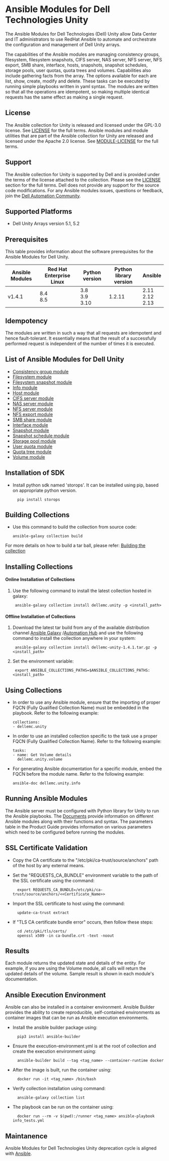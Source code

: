# Ansible Modules for Dell Technologies Unity

The Ansible Modules for Dell Technologies (Dell) Unity allow Data Center and IT administrators to use RedHat Ansible to automate and orchestrate the configuration and management of Dell Unity arrays.

The capabilities of the Ansible modules are managing consistency groups, filesystem, filesystem snapshots, CIFS server, NAS server, NFS server, NFS export, SMB share, interface, hosts, snapshots, snapshot schedules, storage pools, user quotas, quota trees and volumes. Capabilities also include gathering facts from the array. The options available for each are list, show, create, modify and delete. These tasks can be executed by running simple playbooks written in yaml syntax. The modules are written so that all the operations are idempotent, so making multiple identical requests has the same effect as making a single request.

## License
The Ansible collection for Unity is released and licensed under the GPL-3.0 license. See [LICENSE](https://github.com/dell/ansible-unity/blob/1.4.1/LICENSE) for the full terms. Ansible modules and module utilities that are part of the Ansible collection for Unity are released and licensed under the Apache 2.0 license. See [MODULE-LICENSE](https://github.com/dell/ansible-unity/blob/1.4.1/MODULE-LICENSE) for the full terms.

## Support
The Ansible collection for Unity is supported by Dell and is provided under the terms of the license attached to the collection. Please see the [LICENSE](#license) section for the full terms. Dell does not provide any support for the source code modifications. For any Ansible modules issues, questions or feedback, join the [Dell Automation Community](https://www.dell.com/community/Automation/bd-p/Automation).

## Supported Platforms
  * Dell Unity Arrays version 5.1, 5.2

## Prerequisites
This table provides information about the software prerequisites for the Ansible Modules for Dell Unity.

| **Ansible Modules** | **Red Hat Enterprise Linux** | **Python version** | **Python library version** | **Ansible** |
|---------------------|------------------------------|--------------------|----------------------------|-------------|
| v1.4.1 | 8.4 <br> 8.5| 3.8 <br> 3.9 <br> 3.10 | 1.2.11 | 2.11 <br> 2.12 <br> 2.13|

## Idempotency
The modules are written in such a way that all requests are idempotent and hence fault-tolerant. It essentially means that the result of a successfully performed request is independent of the number of times it is executed.

## List of Ansible Modules for Dell Unity
  * [Consistency group module](https://github.com/dell/ansible-unity/blob/1.4.1/docs/Product%20Guide.md#consistency-group-module)
  * [Filesystem module](https://github.com/dell/ansible-unity/blob/1.4.1/docs/Product%20Guide.md#file-system-module)
  * [Filesystem snapshot module](https://github.com/dell/ansible-unity/blob/1.4.1/docs/Product%20Guide.md#filesystem-snapshot-module)
  * [Info module](https://github.com/dell/ansible-unity/blob/1.4.1/docs/Product%20Guide.md#info-module)
  * [Host module](https://github.com/dell/ansible-unity/blob/1.4.1/docs/Product%20Guide.md#host-module)
  * [CIFS server module](https://github.com/dell/ansible-unity/blob/1.4.1/docs/Product%20Guide.md#cifs-server-module)
  * [NAS server module](https://github.com/dell/ansible-unity/blob/1.4.1/docs/Product%20Guide.md#nas-server-module)
  * [NFS server module](https://github.com/dell/ansible-unity/blob/1.4.1/docs/Product%20Guide.md#nfs-server-module)
  * [NFS export module](https://github.com/dell/ansible-unity/blob/1.4.1/docs/Product%20Guide.md##nfs-module)
  * [SMB share module](https://github.com/dell/ansible-unity/blob/1.4.1/docs/Product%20Guide.md#smb-share-module)
  * [Interface module](https://github.com/dell/ansible-unity/blob/1.4.1/docs/Product%20Guide.md#interface-module)
  * [Snapshot module](https://github.com/dell/ansible-unity/blob/1.4.1/docs/Product%20Guide.md#snapshot-module)
  * [Snapshot schedule module](https://github.com/dell/ansible-unity/blob/1.4.1/docs/Product%20Guide.md#snapshot-schedule-module)
  * [Storage pool module](https://github.com/dell/ansible-unity/blob/1.4.1/docs/Product%20Guide.md#storage-pool-module)
  * [User quota module](https://github.com/dell/ansible-unity/blob/1.4.1/docs/Product%20Guide.md#user-quota-module)
  * [Quota tree module ](https://github.com/dell/ansible-unity/blob/1.4.1/docs/Product%20Guide.md#quota-tree-module)
  * [Volume module](https://github.com/dell/ansible-unity/blob/1.4.1/docs/Product%20Guide.md#volume-module)

## Installation of SDK
* Install python sdk named 'storops'. It can be installed using pip, based on appropriate python version.

        pip install storops

## Building Collections
  * Use this command to build the collection from source code:

        ansible-galaxy collection build

  For more details on how to build a tar ball, please refer: [Building the collection](https://docs.ansible.com/ansible/latest/dev_guide/developing_collections_distributing.html#building-your-collection-tarball)

## Installing Collections
#### Online Installation of Collections 
  1. Use the following command to install the latest collection hosted in galaxy:

	      ansible-galaxy collection install dellemc.unity -p <install_path>

#### Offline Installation of Collections
  1. Download the latest tar build from any of the available distribution channel [Ansible Galaxy](https://galaxy.ansible.com/dellemc/unity) /[Automation Hub](https://console.redhat.com/ansible/automation-hub/repo/published/dellemc/unity) and use the following command to install the collection anywhere in your system:

	      ansible-galaxy collection install dellemc-unity-1.4.1.tar.gz -p <install_path>

  2. Set the environment variable:

	      export ANSIBLE_COLLECTIONS_PATHS=$ANSIBLE_COLLECTIONS_PATHS:<install_path>

 
## Using Collections

  * In order to use any Ansible module, ensure that the importing of proper FQCN (Fully Qualified Collection Name) must be embedded in the playbook.
   Refer to the following example:
 
        collections:
        - dellemc.unity

  * In order to use an installed collection specific to the task use a proper FQCN (Fully Qualified Collection Name). Refer to the following example:

        tasks:
        - name: Get Volume details
          dellemc.unity.volume
    
  * For generating Ansible documentation for a specific module, embed the FQCN  before the module name. Refer to the following example:
        
        ansible-doc dellemc.unity.info

## Running Ansible Modules
The Ansible server must be configured with Python library for Unity to run the Ansible playbooks. The [Documents]( https://github.com/dell/ansible-unity/tree/1.4.1/docs ) provide information on different Ansible modules along with their functions and syntax. The parameters table in the Product Guide provides information on various parameters which need to be configured before running the modules.

## SSL Certificate Validation

* Copy the CA certificate to the "/etc/pki/ca-trust/source/anchors" path of the host by any external means.
* Set the "REQUESTS_CA_BUNDLE" environment variable to the path of the SSL certificate using the command:

        export REQUESTS_CA_BUNDLE=/etc/pki/ca-trust/source/anchors/<<Certificate_Name>>
* Import the SSL certificate to host using the command:

        update-ca-trust extract
* If "TLS CA certificate bundle error" occurs, then follow these steps:

        cd /etc/pki/tls/certs/
        openssl x509 -in ca-bundle.crt -text -noout 

## Results
Each module returns the updated state and details of the entity. For example, if you are using the Volume module, all calls will return the updated details of the volume. Sample result is shown in each module's documentation.

## Ansible Execution Environment

Ansible can also be installed in a container environment. Ansible Builder provides the ability to create reproducible, self-contained environments as container images that can be run as Ansible execution environments.
* Install the ansible builder package using:

        pip3 install ansible-builder
* Ensure the execution-environment.yml is at the root of collection and create the execution environment using:

        ansible-builder build --tag <tag_name> --container-runtime docker
* After the image is built, run the container using:

        docker run -it <tag_name> /bin/bash
* Verify collection installation using command:

        ansible-galaxy collection list
* The playbook can be run on the container using:

        docker run --rm -v $(pwd):/runner <tag_name> ansible-playbook info_tests.yml

## Maintanence
Ansible Modules for Dell Technologies Unity deprecation cycle is aligned with [Ansible](https://docs.ansible.com/ansible/latest/dev_guide/module_lifecycle.html).
